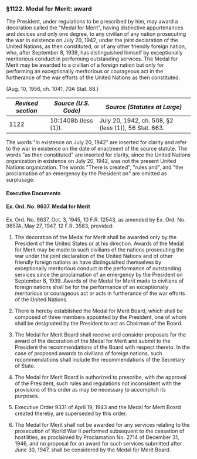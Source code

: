 ### §1122. Medal for Merit: award ###

The President, under regulations to be prescribed by him, may award a decoration called the "Medal for Merit", having distinctive appurtenances and devices and only one degree, to any civilian of any nation prosecuting the war in existence on July 20, 1942, under the joint declaration of the United Nations, as then constituted, or of any other friendly foreign nation, who, after September 8, 1939, has distinguished himself by exceptionally meritorious conduct in performing outstanding services. The Medal for Merit may be awarded to a civilian of a foreign nation but only for performing an exceptionally meritorious or courageous act in the furtherance of the war efforts of the United Nations as then constituted.

(Aug. 10, 1956, ch. 1041, 70A Stat. 88.)

|*Revised section*|*Source (U.S. Code)*|            *Source (Statutes at Large)*            |
|-----------------|--------------------|----------------------------------------------------|
|      1122       |10:1408b (less (1)).|July 20, 1942, ch. 508, §2 (less (1)), 56 Stat. 663.|

The words "in existence on July 20, 1942" are inserted for clarity and refer to the war in existence on the date of enactment of the source statute. The words "as then constituted" are inserted for clarity, since the United Nations organization in existence on July 20, 1942, was not the present United Nations organization. The words "There is created", "rules and", and "the proclamation of an emergency by the President on" are omitted as surplusage.

#### **Executive Documents** ####

#### Ex. Ord. No. 9637. Medal for Merit ####

Ex. Ord. No. 9637, Oct. 3, 1945, 10 F.R. 12543, as amended by Ex. Ord. No. 9857A, May 27, 1947, 12 F.R. 3583, provided:

1. The decoration of the Medal for Merit shall be awarded only by the President of the United States or at his direction. Awards of the Medal for Merit may be made to such civilians of the nations prosecuting the war under the joint declaration of the United Nations and of other friendly foreign nations as have distinguished themselves by exceptionally meritorious conduct in the performance of outstanding services since the proclamation of an emergency by the President on September 8, 1939. Awards of the Medal for Merit made to civilians of foreign nations shall be for the performance of an exceptionally meritorious or courageous act or acts in furtherance of the war efforts of the United Nations.

2. There is hereby established the Medal for Merit Board, which shall be composed of three members appointed by the President, one of whom shall be designated by the President to act as Chairman of the Board.

3. The Medal for Merit Board shall receive and consider proposals for the award of the decoration of the Medal for Merit and submit to the President the recommendations of the Board with respect thereto. In the case of proposed awards to civilians of foreign nations, such recommendations shall include the recommendations of the Secretary of State.

4. The Medal for Merit Board is authorized to prescribe, with the approval of the President, such rules and regulations not inconsistent with the provisions of this order as may be necessary to accomplish its purposes.

5. Executive Order 9331 of April 19, 1943 and the Medal for Merit Board created thereby, are superseded by this order.

6. The Medal for Merit shall not be awarded for any services relating to the prosecution of World War II performed subsequent to the cessation of hostilities, as proclaimed by Proclamation No. 2714 of December 31, 1946, and no proposal for an award for such services submitted after June 30, 1947, shall be considered by the Medal for Merit Board.